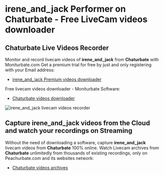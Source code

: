 # irene_and_jack Performer on Chaturbate - Free LiveCam videos downloader

## Chaturbate Live Videos Recorder

Monitor and record livecam videos of **irene_and_jack** from **Chaturbate** with Moniturbate.com
Get a premium trial for free by just and only registering with your Email address:
* [irene_and_jack Premium videos downloader](https://moniturbate.com/request-demo-licence-key.html)

Free livecam videos downloader - Moniturbate Software:
* [Chaturbate videos downloader](https://moniturbate.com/moniturbate-download-software.html)

![irene_and_jack livecam videos recorder](https://peachurnet.com/templates/moniturbate-software.png)


## Capture irene_and_jack videos from the Cloud and watch your recordings on Streaming

Without the need of downloading a software, capture **irene_and_jack** livecam videos from **Chaturbate** 100% online.
Watch Livecam archives from **Chaturbate** unlimitedly from thousands of existing recordings, only on Peachurbate.com and its websites network:
* [Chaturbate videos archives](https://peachurnet.com/)